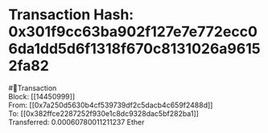 
Transaction Hash: 0x301f9cc63ba902f127e7e772ecc06da1dd5d6f1318f670c8131026a96152fa82
====================================================================================
  
#💸Transaction  
Block: [[14450999]]  
From: [[0x7a250d5630b4cf539739df2c5dacb4c659f2488d]]  
To: [[0x382ffce2287252f930e1c8dc9328dac5bf282ba1]]  
Transferred: 0.00060780011211237 Ether